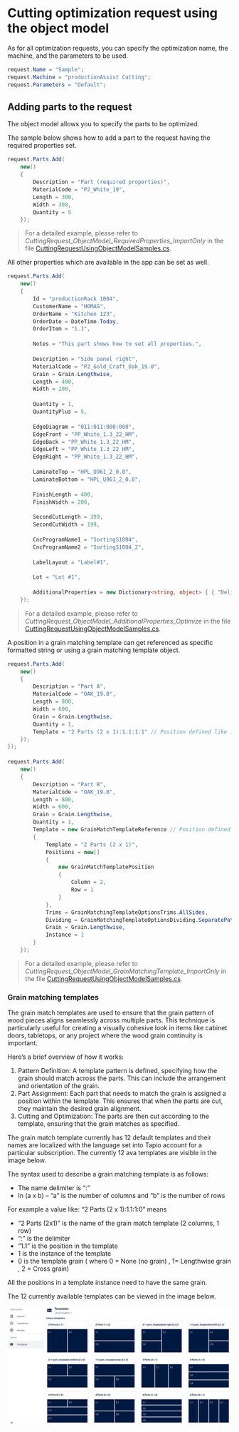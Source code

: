 ﻿# Cutting optimization request using the object model

As for all optimization requests, you can specify the optimization name, the machine, and the parameters to be used.

```c#
request.Name = "Sample";
request.Machine = "productionAssist Cutting";
request.Parameters = "Default";
```

## Adding parts to the request

The object model allows you to specify the parts to be optimized. 

The sample below shows how to add a part to the request having the required properties set.

``` c#
request.Parts.Add(
    new()
    {
        Description = "Part (required properties)",
        MaterialCode = "P2_White_19",
        Length = 300,
        Width = 300,
        Quantity = 5
    });
```

> For a detailed example, please refer to <i>CuttingRequest_ObjectModel_RequiredProperties_ImportOnly</i> in the file [CuttingRequestUsingObjectModelSamples.cs](CuttingRequestUsingObjectModelSamples.cs).

All other properties which are available in the app can be set as well.

``` c#
request.Parts.Add(
    new()
    {
        Id = "productionRack 1004",
        CustomerName = "HOMAG",
        OrderName = "Kitchen 123",
        OrderDate = DateTime.Today,
        OrderItem = "1.1",

        Notes = "This part shows how to set all properties.",

        Description = "Side panel right",
        MaterialCode = "P2_Gold_Craft_Oak_19.0",
        Grain = Grain.Lengthwise,
        Length = 400,
        Width = 200,

        Quantity = 1,
        QuantityPlus = 5,

        EdgeDiagram = "011:011:000:000",
        EdgeFront = "PP_White_1.3_22_HM",
        EdgeBack = "PP_White_1.3_22_HM",
        EdgeLeft = "PP_White_1.3_22_HM",
        EdgeRight = "PP_White_1.3_22_HM",

        LaminateTop = "HPL_U961_2_0.8",
        LaminateBottom = "HPL_U961_2_0.8",

        FinishLength = 400,
        FinishWidth = 200,

        SecondCutLength = 399,
        SecondCutWidth = 199,

        CncProgramName1 = "SortingS1004",
        CncProgramName2 = "SortingS1004_2",

        LabelLayout = "Label#1",

        Lot = "Lot #1",

        AdditionalProperties = new Dictionary<string, object> { { "DeliveryRegion", "North" } }
    });
```

> For a detailed example, please refer to <i>CuttingRequest_ObjectModel_AdditionalProperties_Optimize</i> in the file [CuttingRequestUsingObjectModelSamples.cs](CuttingRequestUsingObjectModelSamples.cs).

A position in a grain matching template can get referenced as specific formatted string or using a grain matching template object.

``` c#
request.Parts.Add(
    new()
    {
        Description = "Part A",
        MaterialCode = "OAK_19.0",
        Length = 800,
        Width = 600,
        Grain = Grain.Lengthwise,
        Quantity = 1,
        Template = "2 Parts (2 x 1):1.1:1:1" // Position defined like in the app
    });
});

request.Parts.Add(
    new()
    {
        Description = "Part B",
        MaterialCode = "OAK_19.0",
        Length = 800,
        Width = 600,
        Grain = Grain.Lengthwise,
        Quantity = 1,
        Template = new GrainMatchTemplateReference // Position defined in as structured object
        {
            Template = "2 Parts (2 x 1)",
            Positions = new[]
            {
                new GrainMatchTemplatePosition
                {
                    Column = 2,
                    Row = 1
                }
            },
            Trims = GrainMatchingTemplateOptionsTrims.AllSides,
            Dividing = GrainMatchingTemplateOptionsDividing.SeparatePattern,
            Grain = Grain.Lengthwise,
            Instance = 1
        }                   
    });
```

> For a detailed example, please refer to <i>CuttingRequest_ObjectModel_GrainMatchingTemplate_ImportOnly</i> in the file [CuttingRequestUsingObjectModelSamples.cs](CuttingRequestUsingObjectModelSamples.cs).

### Grain matching templates  
The grain match templates are used to ensure that the grain pattern of wood pieces aligns seamlessly across multiple parts. This technique is particularly useful for creating a visually cohesive look in items like cabinet doors, tabletops, or any project where the wood grain continuity is important.

Here’s a brief overview of how it works:

1. Pattern Definition: A template pattern is defined, specifying how the grain should match across the parts. This can include the arrangement and orientation of the grain.
2. Part Assignment: Each part that needs to match the grain is assigned a position within the template. This ensures that when the parts are cut, they maintain the desired grain alignment.
3. Cutting and Optimization: The parts are then cut according to the template, ensuring that the grain matches as specified.

The grain match template currently has 12 default templates and their names are localized with the language set into Tapio account for a particular subscription. The currently 12 ava templates are visible in the image  below.

The syntax used to describe a grain matching template is as follows: 
-	The name delimiter is “:” 
-	In (a x b) – “a” is the number of columns and “b” is the number of rows
  
For example a value like:  “2 Parts (2 x 1):1.1:1:0” means
-	“2 Parts (2x1)” is the name of the grain match template (2 columns, 1 row) 
-	“:” is the delimiter 
-	“1.1” is the position in the template 
-	1  is the instance of the template 
-	0 is the template grain ( where 0 = None (no grain) , 1= Lengthwise grain , 2 = Cross grain)
  
All the positions in a template instance need to have the same grain. 

The 12 currently available templates can be viewed in the image  below.
   
  ![grain_templates.png](../../../../../../../DataExchange/Assets/grain_templates.png)                          
